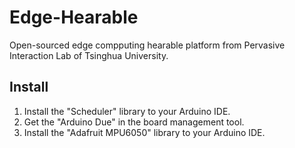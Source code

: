 # Edge-Hearable
Open-sourced edge compputing hearable platform from Pervasive Interaction Lab of Tsinghua University.

## Install

1. Install the "Scheduler" library to your Arduino IDE.
2. Get the "Arduino Due" in the board management tool. 
3. Install the "Adafruit MPU6050" library to your Arduino IDE.
